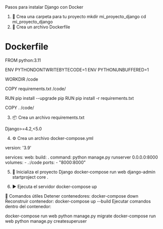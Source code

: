 Pasos para instalar Django con Docker

1. 📁 Crea una carpeta para tu proyecto
   mkdir mi_proyecto_django
   cd mi_proyecto_django
2. 📝 Crea un archivo Dockerfile

# Dockerfile
FROM python:3.11

ENV PYTHONDONTWRITEBYTECODE=1
ENV PYTHONUNBUFFERED=1

WORKDIR /code

COPY requirements.txt /code/

RUN pip install --upgrade pip
RUN pip install -r requirements.txt

COPY . /code/

3. 📦 Crea un archivo requirements.txt

Django>=4.2,<5.0

4. ⚙️ Crea un archivo docker-compose.yml

version: '3.9'

services:
  web:
    build: .
    command: python manage.py runserver 0.0.0.0:8000
    volumes:
      - .:/code
    ports:
      - "8000:8000"

5. 🚀 Inicializa el proyecto Django
docker-compose run web django-admin startproject core .

6. ▶️ Ejecuta el servidor
docker-compose up

🧼 Comandos útiles
Detener contenedores: docker-compose down
Reconstruir contenedor: docker-compose up --build
Ejecutar comandos dentro del contenedor:

docker-compose run web python manage.py migrate
docker-compose run web python manage.py createsuperuser